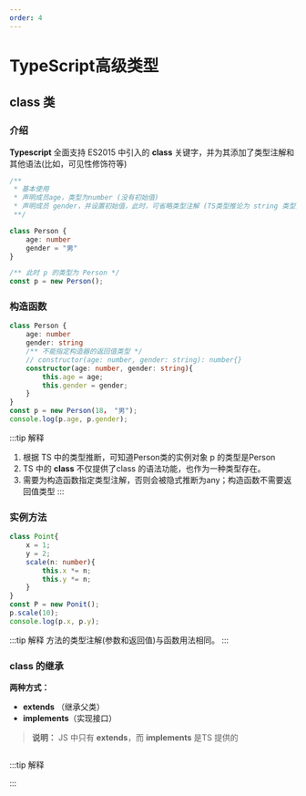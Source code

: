 ```yaml
---
order: 4
---
```

# TypeScript高级类型

## class 类

### 介绍
**Typescript** 全面支持 ES2015 中引入的 **class** 关键字，并为其添加了类型注解和其他语法(比如，可见性修饰符等)
```typescript
/** 
 * 基本使用 
 * 声明成员age，类型为number (没有初始值)
 * 声明成员 gender，并设置初始值，此时，可省略类型注解 (TS类型推论为 string 类型)
 **/

class Person {
    age: number
    gender = "男"
}

/** 此时 p 的类型为 Person */
const p = new Person();
```

### 构造函数

```typescript
class Person {
    age: number
    gender: string
    /** 不能指定构造器的返回值类型 */
    // constructor(age: number, gender: string): number{}
    constructor(age: number, gender: string){
        this.age = age;
        this.gender = gender;
    }
}
const p = new Person(18， "男");
console.log(p.age, p.gender);
```
:::tip 解释
1. 根据 TS 中的类型推断，可知道Person类的实例对象 p 的类型是Person 
2. TS 中的 **class** 不仅提供了class 的语法功能，也作为一种类型存在。
3. 需要为构造函数指定类型注解，否则会被隐式推断为any；构造函数不需要返回值类型
:::

### 实例方法
```typescript
class Point{
    x = 1;
    y = 2;
    scale(n: number){
        this.x *= n;
        this.y *= n;
    }
}
const P = new Ponit();
p.scale(10);
console.log(p.x, p.y);
```
:::tip 解释
方法的类型注解(参数和返回值)与函数用法相同。
:::

### class 的继承
**两种方式：** 
- **extends** （继承父类）
- **implements**（实现接口）
> **说明：** JS 中只有 **extends**，而 **implements** 是TS 提供的

```typescript
```

:::tip 解释

:::